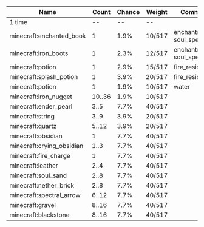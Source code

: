 | Name                      | Count  | Chance | Weight | Comment                  |
| ------------------------- | ------ | ------ | ------ | ------------------------ |
| 1 time                    |     -- |     -- |     -- |                          |
| minecraft:enchanted_book  |      1 |   1.9% | 10/517 | enchantments: soul_speed |
| minecraft:iron_boots      |      1 |   2.3% | 12/517 | enchantments: soul_speed |
| minecraft:potion          |      1 |   2.9% | 15/517 | fire_resistance          |
| minecraft:splash_potion   |      1 |   3.9% | 20/517 | fire_resistance          |
| minecraft:potion          |      1 |   1.9% | 10/517 | water                    |
| minecraft:iron_nugget     | 10..36 |   1.9% | 10/517 |                          |
| minecraft:ender_pearl     |   3..5 |   7.7% | 40/517 |                          |
| minecraft:string          |   3..9 |   3.9% | 20/517 |                          |
| minecraft:quartz          |  5..12 |   3.9% | 20/517 |                          |
| minecraft:obsidian        |      1 |   7.7% | 40/517 |                          |
| minecraft:crying_obsidian |   1..3 |   7.7% | 40/517 |                          |
| minecraft:fire_charge     |      1 |   7.7% | 40/517 |                          |
| minecraft:leather         |   2..4 |   7.7% | 40/517 |                          |
| minecraft:soul_sand       |   2..8 |   7.7% | 40/517 |                          |
| minecraft:nether_brick    |   2..8 |   7.7% | 40/517 |                          |
| minecraft:spectral_arrow  |  6..12 |   7.7% | 40/517 |                          |
| minecraft:gravel          |  8..16 |   7.7% | 40/517 |                          |
| minecraft:blackstone      |  8..16 |   7.7% | 40/517 |                          |